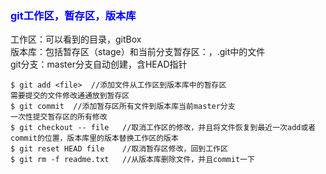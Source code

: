 ### <div style="color:blue">git工作区，暂存区，版本库
工作区：可以看到的目录，gitBox  
版本库：包括暂存区（stage）和当前分支暂存区：，.git中的文件  
git分支：master分支自动创建，含HEAD指针
  
	$ git add <file>  //添加文件从工作区到版本库中的暂存区
	需要提交的文件修改通通放到暂存区
	$ git commit  //添加暂存区所有文件到版本库当前master分支
	一次性提交暂存区的所有修改
	$ git checkout -- file   //取消工作区的修改，并且将文件恢复到最近一次add或者commit的位置，版本库里的版本替换工作区的版本
	$ git reset HEAD file    //取消暂存区修改，回到工作区
	$ git rm -f readme.txt   //从版本库删除文件，并且commit一下
	
